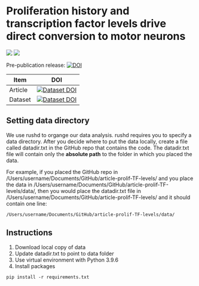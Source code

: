 # Proliferation history and transcription factor levels drive direct conversion to motor neurons
[<img src="https://img.shields.io/badge/code_license-MIT-green">](./LICENSE)
[<img src="https://img.shields.io/badge/text_license-CC--BY--4.0-green">](https://creativecommons.org/licenses/by/4.0/)

Pre-publication release:
[![DOI](https://zenodo.org/badge/922264637.svg)](https://doi.org/10.5281/zenodo.14851627)

| Item                     | DOI                       |
| ------------------------ |:-------------------------:|
| Article                              | [![Dataset DOI](https://img.shields.io/badge/Article_DOI-TBD-blue)](TBD)      |
| Dataset                              | [![Dataset DOI](https://img.shields.io/badge/Dataset_DOI-10.5281/zenodo.14743917-blue)](https://doi.org/10.5281/zenodo.14743917)       |



## Setting data directory
We use rushd to organge our data analysis. rushd requires you to specify a data directory. After you decide where to put the data locally, create a file called datadir.txt in the GitHub repo that contains the code. The datadir.txt file will contain only the **absolute path** to the folder in which you placed the data.

For example, if you placed the GitHub repo in /Users/username/Documents/GitHub/article-prolif-TF-levels/ and you place the data in /Users/username/Documents/GitHub/article-prolif-TF-levels/data/, then you would place the datadir.txt file in /Users/username/Documents/GitHub/article-prolif-TF-levels/ and it should contain one line:

```
/Users/username/Documents/GitHub/article-prolif-TF-levels/data/
```

## Instructions

1. Download local copy of data
2. Update datadir.txt to point to data folder
3. Use virtual environment with Python 3.9.6
4. Install packages
```
pip install -r requirements.txt
```

